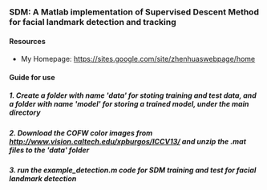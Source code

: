 ### SDM: A Matlab implementation of Supervised Descent Method for facial landmark detection and tracking

#### Resources

* My Homepage: <https://sites.google.com/site/zhenhuaswebpage/home>

#### Guide for use

##### 1. Create a folder with name 'data' for stoting training and test data, and a folder with name 'model' for storing a trained model, under the main directory
##### 2. Download the COFW color images from http://www.vision.caltech.edu/xpburgos/ICCV13/ and unzip the .mat files to the 'data' folder
##### 3. run the example_detection.m code for SDM training and test for facial landmark detection
